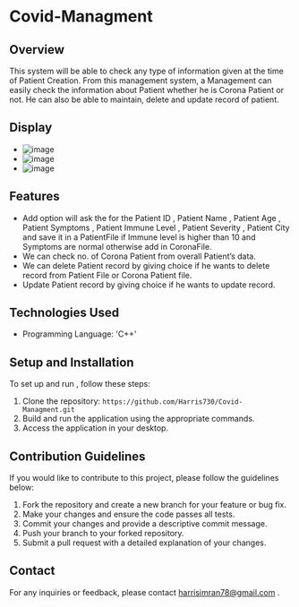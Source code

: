 # Covid-Managment
## Overview
This system will be able to check any type of information given at the time of Patient Creation. From this management system, a Management can easily check the information about Patient whether he is Corona Patient or not. He can also be able to maintain, delete and update record of patient.

## Display
- ![image](https://github.com/Harris730/Covid-Managment/assets/128912747/434483fd-e4f6-410a-b3a3-00f1dd761ff2)
- ![image](https://github.com/Harris730/Covid-Managment/assets/128912747/717892ba-e9c8-4a3f-ac32-3802a2db52fa)
- ![image](https://github.com/Harris730/Covid-Managment/assets/128912747/5a552d9f-5d92-4bd3-b593-cc8a4ad2c81b)

## Features
- Add option will ask the  for the Patient ID , Patient Name , Patient Age , Patient Symptoms , Patient Immune  Level , Patient Severity , Patient City and save it in a PatientFile if Immune level is higher than 10 and Symptoms are normal otherwise add in CoronaFile.
- We can check no. of Corona Patient from overall Patient’s data.
- We can delete Patient record by giving choice if he wants to delete record from Patient File or Corona Patient file.
- Update Patient record by giving choice if he wants to update record.

## Technologies Used
- Programming Language: 'C++'

## Setup and Installation
To set up and run , follow these steps:
1. Clone the repository: `https://github.com/Harris730/Covid-Managment.git`
2. Build and run the application using the appropriate commands.
3. Access the application in your desktop.

## Contribution Guidelines
If you would like to contribute to this project, please follow the guidelines below:

1. Fork the repository and create a new branch for your feature or bug fix.
2. Make your changes and ensure the code passes all tests.
3. Commit your changes and provide a descriptive commit message.
4. Push your branch to your forked repository.
5. Submit a pull request with a detailed explanation of your changes.

## Contact
For any inquiries or feedback, please contact harrisimran78@gmail.com .

